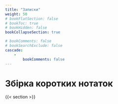 ```yaml
---
title: "Записки"
weight: 50
# bookFlatSection: false
# bookToc: true
# bookHidden: false
bookCollapseSection: true

# bookComments: false
# bookSearchExclude: false
cascade:
    -
        bookComments: false
---
```


# Збірка коротких нотаток

{{< section >}}
